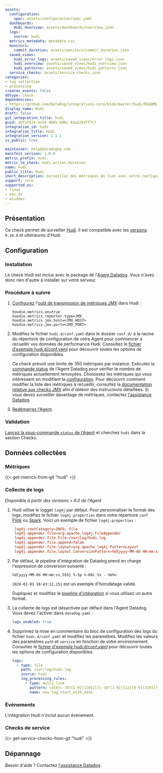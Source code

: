 ```yaml
---
assets:
  configuration:
    spec: assets/configuration/spec.yaml
  dashboards:
    Hudi Overview: assets/dashboards/overview.json
  logs:
    source: hudi
  metrics_metadata: metadata.csv
  monitors:
    commit_duration: assets/monitors/commit_duration.json
  saved_views:
    hudi_error_logs: assets/saved_views/error_logs.json
    hudi_overview: assets/saved_views/hudi_overview.json
    hudi_patterns: assets/saved_views/hudi_patterns.json
  service_checks: assets/service_checks.json
categories:
- log collection
- processing
creates_events: false
ddtype: check
dependencies:
- https://github.com/DataDog/integrations-core/blob/master/hudi/README.md
display_name: Hudi
draft: false
git_integration_title: hudi
guid: abfa7624-ac5d-4601-b96c-03a2243ff7c7
integration_id: hudi
integration_title: Hudi
integration_version: 2.1.1
is_public: true

maintainer: help@datadoghq.com
manifest_version: 1.0.0
metric_prefix: hudi.
metric_to_check: hudi.action.duration
name: hudi
public_title: Hudi
short_description: Surveillez des métriques en lien avec votre configuration Hudi.
support: core
supported_os:
- linux
- mac_os
- windows
---
```




## Présentation

Ce check permet de surveiller [Hudi][1]. Il est compatible avec les [versions][2] `0.10.0` et ultérieures d'Hudi.

## Configuration

### Installation

Le check Hudi est inclus avec le package de l'[Agent Datadog][3]. Vous n'avez donc rien d'autre à installer sur votre serveur.

### Procédure à suivre

1. [Configurez][4] l'[outil de transmission de métriques JMX][5] dans Hudi :

    ```
    hoodie.metrics.on=true
    hoodie.metrics.reporter.type=JMX
    hoodie.metrics.jmx.host=<JMX_HOST>
    hoodie.metrics.jmx.port=<JMX_PORT>
    ```


2. Modifiez le fichier `hudi.d/conf.yaml` dans le dossier `conf.d/` à la racine du
   répertoire de configuration de votre Agent pour commencer à recueillir vos données de performance Hudi.
   Consultez le [fichier d'exemple hudi.d/conf.yaml][6] pour découvrir toutes les options de configuration disponibles.

   Ce check prévoit une limite de 350 métriques par instance. Exécutez la [commande status][7] de l'Agent Datadog pour vérifier le nombre de métriques actuellement renvoyées.
   Choisissez les métriques qui vous intéressent en modifiant la [configuration][6].
   Pour découvrir comment modifier la liste des métriques à recueillir, consultez la [documentation relative aux checks JMX][8] afin d'obtenir des instructions détaillées.
   Si vous devez surveiller davantage de métriques, contactez [l'assistance Datadog][9].

3. [Redémarrez l'Agent][10].


### Validation

[Lancez la sous-commande `status` de l'Agent][11] et cherchez `hudi` dans la section Checks.

## Données collectées

### Métriques
{{< get-metrics-from-git "hudi" >}}



### Collecte de logs

_Disponible à partir des versions > 6.0 de l'Agent_

1. Hudi utilise le logger `log4j` par défaut. Pour personnaliser le format des logs, modifiez le fichier `log4j.properties` dans votre répertoire `conf` [Flink][13] ou [Spark][14]. Voici un exemple de fichier `log4j.properties` :

   ```conf
    log4j.rootCategory=INFO, file
    log4j.appender.file=org.apache.log4j.FileAppender
    log4j.appender.file.File=/var/log/hudi.log
    log4j.appender.file.append=false
    log4j.appender.file.layout=org.apache.log4j.PatternLayout
    log4j.appender.file.layout.ConversionPattern=%d{yyyy-MM-dd HH:mm:ss,SSS} %-5p %-60c %x - %m%n
   ```

2. Par défaut, le pipeline d'intégration de Datadog prend en charge l'expression de conversion suivante :

    ```text
    %d{yyyy-MM-dd HH:mm:ss,SSS} %-5p %-60c %x - %m%n
    ```

     `2020-02-03 18:43:12,251` est un exemple d'horodatage valide.

     Dupliquez et modifiez le [pipeline d'intégration][15] si vous utilisez un autre format.

3. La collecte de logs est désactivée par défaut dans l'Agent Datadog. Vous devez l'activer dans `datadog.yaml` :

   ```yaml
   logs_enabled: true
   ```

4. Supprimez la mise en commentaire du bloc de configuration des logs du fichier `hudi.d/conf.yaml` et modifiez les paramètres. Modifiez les valeurs des paramètres `path` et `service` en fonction de votre environnement. Consultez le [fichier d'exemple hudi.d/conf.yaml][6] pour découvrir toutes les options de configuration disponibles.

   ```yaml
   logs:
     - type: file
       path: /var/log/hudi.log
       source: hudi
       log_processing_rules:
         - type: multi_line
           pattern: \d{4}\-(0?[1-9]|1[012])\-(0?[1-9]|[12][0-9]|3[01])
           name: new_log_start_with_date
   ```
### Événements

L'intégration Hudi n'inclut aucun événement.

### Checks de service
{{< get-service-checks-from-git "hudi" >}}


## Dépannage

Besoin d'aide ? Contactez [l'assistance Datadog][9].


[1]: https://hudi.apache.org/
[2]: https://github.com/apache/hudi/releases
[3]: https://app.datadoghq.com/account/settings#agent
[4]: https://hudi.apache.org/docs/configurations#Metrics-Configurations
[5]: https://hudi.apache.org/docs/metrics/#jmxmetricsreporter
[6]: https://github.com/DataDog/integrations-core/blob/master/hudi/datadog_checks/hudi/data/conf.yaml.example
[7]: https://github.com/DataDog/integrations-core/blob/master/hudi/assets/service_checks.json
[8]: https://docs.datadoghq.com/fr/integrations/java/
[9]: https://docs.datadoghq.com/fr/help/
[10]: https://docs.datadoghq.com/fr/agent/guide/agent-commands/#start-stop-and-restart-the-agent
[11]: https://docs.datadoghq.com/fr/agent/guide/agent-commands/#agent-status-and-information
[12]: https://github.com/DataDog/integrations-core/blob/master/hudi/metadata.csv
[13]: https://github.com/apache/flink/tree/release-1.11.4/flink-dist/src/main/flink-bin/conf
[14]: https://github.com/apache/spark/tree/v3.1.2/conf
[15]: https://docs.datadoghq.com/fr/logs/processing/#integration-pipelines
